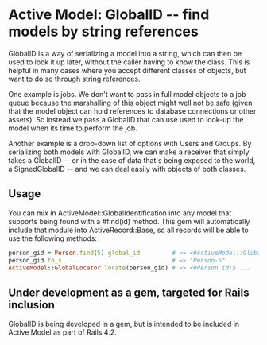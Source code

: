 # Active Model: GlobalID -- find models by string references

GlobalID is a way of serializing a model into a string, which can then be used to look it up later,
without the caller having to know the class. This is helpful in many cases where you accept different
classes of objects, but want to do so through string references.

One example is jobs. We don't want to pass in full model objects to a job queue because the marshalling
of this object might well not be safe (given that the model object can hold references to database 
connections or other assets). So instead we pass a GlobalID that can use used to look-up the model when
its time to perform the job.

Another example is a drop-down list of options with Users and Groups. By serializing both models with
GlobalID, we can make a receiver that simply takes a GlobalID -- or in the case of data that's being
exposed to the world, a SignedGlobalID -- and we can deal easily with objects of both classes.


## Usage

You can mix in ActiveModel::GlobalIdentification into any model that supports being found with a #find(id)
method. This gem will automatically include that module into ActiveRecord::Base, so all records will
be able to use the following methods:

```ruby
person_gid = Person.find(5).global_id         # => <#ActiveModel::GlobalID ...
person_gid.to_s 					          # => "Person-5"
ActiveModel::GlobalLocator.locate(person_gid) # => <#Person id:5 ...
```

## Under development as a gem, targeted for Rails inclusion

GlobalID is being developed in a gem, but is intended to be included in Active Model as part of Rails 4.2.
